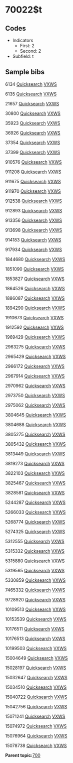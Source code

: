 # 70022$t

## Codes

-   Indicators
    -   First: 2
    -   Second: 2
-   Subfield: t

## Sample bibs

6134 [Quicksearch](https://search.library.yale.edu/catalog/6134) [VXWS](http://prodorbis.library.yale.edu:7014/vxws/GetHoldingsService?bibId=6134)

6135 [Quicksearch](https://search.library.yale.edu/catalog/6135) [VXWS](http://prodorbis.library.yale.edu:7014/vxws/GetHoldingsService?bibId=6135)

21657 [Quicksearch](https://search.library.yale.edu/catalog/21657) [VXWS](http://prodorbis.library.yale.edu:7014/vxws/GetHoldingsService?bibId=21657)

30800 [Quicksearch](https://search.library.yale.edu/catalog/30800) [VXWS](http://prodorbis.library.yale.edu:7014/vxws/GetHoldingsService?bibId=30800)

35923 [Quicksearch](https://search.library.yale.edu/catalog/35923) [VXWS](http://prodorbis.library.yale.edu:7014/vxws/GetHoldingsService?bibId=35923)

36926 [Quicksearch](https://search.library.yale.edu/catalog/36926) [VXWS](http://prodorbis.library.yale.edu:7014/vxws/GetHoldingsService?bibId=36926)

37354 [Quicksearch](https://search.library.yale.edu/catalog/37354) [VXWS](http://prodorbis.library.yale.edu:7014/vxws/GetHoldingsService?bibId=37354)

37399 [Quicksearch](https://search.library.yale.edu/catalog/37399) [VXWS](http://prodorbis.library.yale.edu:7014/vxws/GetHoldingsService?bibId=37399)

910576 [Quicksearch](https://search.library.yale.edu/catalog/910576) [VXWS](http://prodorbis.library.yale.edu:7014/vxws/GetHoldingsService?bibId=910576)

911208 [Quicksearch](https://search.library.yale.edu/catalog/911208) [VXWS](http://prodorbis.library.yale.edu:7014/vxws/GetHoldingsService?bibId=911208)

911675 [Quicksearch](https://search.library.yale.edu/catalog/911675) [VXWS](http://prodorbis.library.yale.edu:7014/vxws/GetHoldingsService?bibId=911675)

911970 [Quicksearch](https://search.library.yale.edu/catalog/911970) [VXWS](http://prodorbis.library.yale.edu:7014/vxws/GetHoldingsService?bibId=911970)

912538 [Quicksearch](https://search.library.yale.edu/catalog/912538) [VXWS](http://prodorbis.library.yale.edu:7014/vxws/GetHoldingsService?bibId=912538)

912893 [Quicksearch](https://search.library.yale.edu/catalog/912893) [VXWS](http://prodorbis.library.yale.edu:7014/vxws/GetHoldingsService?bibId=912893)

913356 [Quicksearch](https://search.library.yale.edu/catalog/913356) [VXWS](http://prodorbis.library.yale.edu:7014/vxws/GetHoldingsService?bibId=913356)

913698 [Quicksearch](https://search.library.yale.edu/catalog/913698) [VXWS](http://prodorbis.library.yale.edu:7014/vxws/GetHoldingsService?bibId=913698)

914183 [Quicksearch](https://search.library.yale.edu/catalog/914183) [VXWS](http://prodorbis.library.yale.edu:7014/vxws/GetHoldingsService?bibId=914183)

917934 [Quicksearch](https://search.library.yale.edu/catalog/917934) [VXWS](http://prodorbis.library.yale.edu:7014/vxws/GetHoldingsService?bibId=917934)

1844680 [Quicksearch](https://search.library.yale.edu/catalog/1844680) [VXWS](http://prodorbis.library.yale.edu:7014/vxws/GetHoldingsService?bibId=1844680)

1851090 [Quicksearch](https://search.library.yale.edu/catalog/1851090) [VXWS](http://prodorbis.library.yale.edu:7014/vxws/GetHoldingsService?bibId=1851090)

1853827 [Quicksearch](https://search.library.yale.edu/catalog/1853827) [VXWS](http://prodorbis.library.yale.edu:7014/vxws/GetHoldingsService?bibId=1853827)

1864526 [Quicksearch](https://search.library.yale.edu/catalog/1864526) [VXWS](http://prodorbis.library.yale.edu:7014/vxws/GetHoldingsService?bibId=1864526)

1886087 [Quicksearch](https://search.library.yale.edu/catalog/1886087) [VXWS](http://prodorbis.library.yale.edu:7014/vxws/GetHoldingsService?bibId=1886087)

1894290 [Quicksearch](https://search.library.yale.edu/catalog/1894290) [VXWS](http://prodorbis.library.yale.edu:7014/vxws/GetHoldingsService?bibId=1894290)

1910673 [Quicksearch](https://search.library.yale.edu/catalog/1910673) [VXWS](http://prodorbis.library.yale.edu:7014/vxws/GetHoldingsService?bibId=1910673)

1912592 [Quicksearch](https://search.library.yale.edu/catalog/1912592) [VXWS](http://prodorbis.library.yale.edu:7014/vxws/GetHoldingsService?bibId=1912592)

1969429 [Quicksearch](https://search.library.yale.edu/catalog/1969429) [VXWS](http://prodorbis.library.yale.edu:7014/vxws/GetHoldingsService?bibId=1969429)

2963275 [Quicksearch](https://search.library.yale.edu/catalog/2963275) [VXWS](http://prodorbis.library.yale.edu:7014/vxws/GetHoldingsService?bibId=2963275)

2965429 [Quicksearch](https://search.library.yale.edu/catalog/2965429) [VXWS](http://prodorbis.library.yale.edu:7014/vxws/GetHoldingsService?bibId=2965429)

2966172 [Quicksearch](https://search.library.yale.edu/catalog/2966172) [VXWS](http://prodorbis.library.yale.edu:7014/vxws/GetHoldingsService?bibId=2966172)

2967914 [Quicksearch](https://search.library.yale.edu/catalog/2967914) [VXWS](http://prodorbis.library.yale.edu:7014/vxws/GetHoldingsService?bibId=2967914)

2970962 [Quicksearch](https://search.library.yale.edu/catalog/2970962) [VXWS](http://prodorbis.library.yale.edu:7014/vxws/GetHoldingsService?bibId=2970962)

2973750 [Quicksearch](https://search.library.yale.edu/catalog/2973750) [VXWS](http://prodorbis.library.yale.edu:7014/vxws/GetHoldingsService?bibId=2973750)

2975062 [Quicksearch](https://search.library.yale.edu/catalog/2975062) [VXWS](http://prodorbis.library.yale.edu:7014/vxws/GetHoldingsService?bibId=2975062)

3804645 [Quicksearch](https://search.library.yale.edu/catalog/3804645) [VXWS](http://prodorbis.library.yale.edu:7014/vxws/GetHoldingsService?bibId=3804645)

3804688 [Quicksearch](https://search.library.yale.edu/catalog/3804688) [VXWS](http://prodorbis.library.yale.edu:7014/vxws/GetHoldingsService?bibId=3804688)

3805275 [Quicksearch](https://search.library.yale.edu/catalog/3805275) [VXWS](http://prodorbis.library.yale.edu:7014/vxws/GetHoldingsService?bibId=3805275)

3805432 [Quicksearch](https://search.library.yale.edu/catalog/3805432) [VXWS](http://prodorbis.library.yale.edu:7014/vxws/GetHoldingsService?bibId=3805432)

3813449 [Quicksearch](https://search.library.yale.edu/catalog/3813449) [VXWS](http://prodorbis.library.yale.edu:7014/vxws/GetHoldingsService?bibId=3813449)

3819273 [Quicksearch](https://search.library.yale.edu/catalog/3819273) [VXWS](http://prodorbis.library.yale.edu:7014/vxws/GetHoldingsService?bibId=3819273)

3822103 [Quicksearch](https://search.library.yale.edu/catalog/3822103) [VXWS](http://prodorbis.library.yale.edu:7014/vxws/GetHoldingsService?bibId=3822103)

3825467 [Quicksearch](https://search.library.yale.edu/catalog/3825467) [VXWS](http://prodorbis.library.yale.edu:7014/vxws/GetHoldingsService?bibId=3825467)

3828581 [Quicksearch](https://search.library.yale.edu/catalog/3828581) [VXWS](http://prodorbis.library.yale.edu:7014/vxws/GetHoldingsService?bibId=3828581)

5244287 [Quicksearch](https://search.library.yale.edu/catalog/5244287) [VXWS](http://prodorbis.library.yale.edu:7014/vxws/GetHoldingsService?bibId=5244287)

5266033 [Quicksearch](https://search.library.yale.edu/catalog/5266033) [VXWS](http://prodorbis.library.yale.edu:7014/vxws/GetHoldingsService?bibId=5266033)

5268774 [Quicksearch](https://search.library.yale.edu/catalog/5268774) [VXWS](http://prodorbis.library.yale.edu:7014/vxws/GetHoldingsService?bibId=5268774)

5274325 [Quicksearch](https://search.library.yale.edu/catalog/5274325) [VXWS](http://prodorbis.library.yale.edu:7014/vxws/GetHoldingsService?bibId=5274325)

5312555 [Quicksearch](https://search.library.yale.edu/catalog/5312555) [VXWS](http://prodorbis.library.yale.edu:7014/vxws/GetHoldingsService?bibId=5312555)

5315332 [Quicksearch](https://search.library.yale.edu/catalog/5315332) [VXWS](http://prodorbis.library.yale.edu:7014/vxws/GetHoldingsService?bibId=5315332)

5315880 [Quicksearch](https://search.library.yale.edu/catalog/5315880) [VXWS](http://prodorbis.library.yale.edu:7014/vxws/GetHoldingsService?bibId=5315880)

5319565 [Quicksearch](https://search.library.yale.edu/catalog/5319565) [VXWS](http://prodorbis.library.yale.edu:7014/vxws/GetHoldingsService?bibId=5319565)

5330859 [Quicksearch](https://search.library.yale.edu/catalog/5330859) [VXWS](http://prodorbis.library.yale.edu:7014/vxws/GetHoldingsService?bibId=5330859)

7465332 [Quicksearch](https://search.library.yale.edu/catalog/7465332) [VXWS](http://prodorbis.library.yale.edu:7014/vxws/GetHoldingsService?bibId=7465332)

9728920 [Quicksearch](https://search.library.yale.edu/catalog/9728920) [VXWS](http://prodorbis.library.yale.edu:7014/vxws/GetHoldingsService?bibId=9728920)

10109513 [Quicksearch](https://search.library.yale.edu/catalog/10109513) [VXWS](http://prodorbis.library.yale.edu:7014/vxws/GetHoldingsService?bibId=10109513)

10153539 [Quicksearch](https://search.library.yale.edu/catalog/10153539) [VXWS](http://prodorbis.library.yale.edu:7014/vxws/GetHoldingsService?bibId=10153539)

10176511 [Quicksearch](https://search.library.yale.edu/catalog/10176511) [VXWS](http://prodorbis.library.yale.edu:7014/vxws/GetHoldingsService?bibId=10176511)

10176513 [Quicksearch](https://search.library.yale.edu/catalog/10176513) [VXWS](http://prodorbis.library.yale.edu:7014/vxws/GetHoldingsService?bibId=10176513)

10199503 [Quicksearch](https://search.library.yale.edu/catalog/10199503) [VXWS](http://prodorbis.library.yale.edu:7014/vxws/GetHoldingsService?bibId=10199503)

15004649 [Quicksearch](https://search.library.yale.edu/catalog/15004649) [VXWS](http://prodorbis.library.yale.edu:7014/vxws/GetHoldingsService?bibId=15004649)

15028197 [Quicksearch](https://search.library.yale.edu/catalog/15028197) [VXWS](http://prodorbis.library.yale.edu:7014/vxws/GetHoldingsService?bibId=15028197)

15032647 [Quicksearch](https://search.library.yale.edu/catalog/15032647) [VXWS](http://prodorbis.library.yale.edu:7014/vxws/GetHoldingsService?bibId=15032647)

15034510 [Quicksearch](https://search.library.yale.edu/catalog/15034510) [VXWS](http://prodorbis.library.yale.edu:7014/vxws/GetHoldingsService?bibId=15034510)

15040722 [Quicksearch](https://search.library.yale.edu/catalog/15040722) [VXWS](http://prodorbis.library.yale.edu:7014/vxws/GetHoldingsService?bibId=15040722)

15042756 [Quicksearch](https://search.library.yale.edu/catalog/15042756) [VXWS](http://prodorbis.library.yale.edu:7014/vxws/GetHoldingsService?bibId=15042756)

15071241 [Quicksearch](https://search.library.yale.edu/catalog/15071241) [VXWS](http://prodorbis.library.yale.edu:7014/vxws/GetHoldingsService?bibId=15071241)

15074972 [Quicksearch](https://search.library.yale.edu/catalog/15074972) [VXWS](http://prodorbis.library.yale.edu:7014/vxws/GetHoldingsService?bibId=15074972)

15076964 [Quicksearch](https://search.library.yale.edu/catalog/15076964) [VXWS](http://prodorbis.library.yale.edu:7014/vxws/GetHoldingsService?bibId=15076964)

15078738 [Quicksearch](https://search.library.yale.edu/catalog/15078738) [VXWS](http://prodorbis.library.yale.edu:7014/vxws/GetHoldingsService?bibId=15078738)

**Parent topic:**[700](../../tags/700/700.md)

